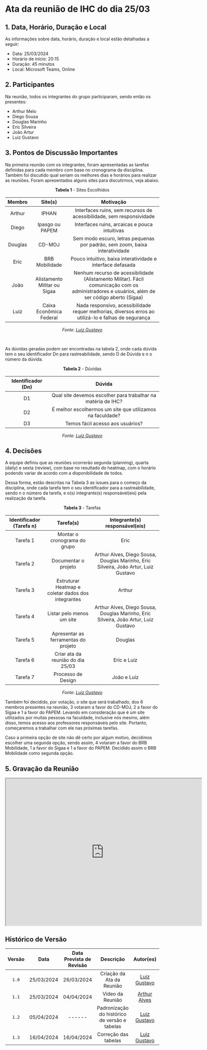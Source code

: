 # Ata da reunião de IHC do dia 25/03

## 1. Data, Horário, Duração e Local
As informações sobre data, horário, duração e local estão detalhadas a seguir:

- Data: 25/03/2024
- Horário de início: 20:15
- Duração: 45 minutos
- Local: Microsoft Teams, Online

## 2. Participantes
Na reunião, todos os integrantes do grupo participaram, sendo então os presentes:

- Arthur Melo
- Diego Sousa
- Douglas Marinho
- Eric Silveira
- João Artur
- Luiz Gustavo

## 3. Pontos de Discussão Importantes
Na primeira reunião com os integrantes, foram apresentadas as tarefas definidas para cada membro com base no cronograma da disciplina. Também foi discutido qual seriam os melhores dias e horários para realizar as reuniões. Foram apresentados alguns sites para discutirmos, veja abaixo.

<center>

**Tabela 1** - Sites Escolhidos

| Membro | Site(s) | Motivação |
| :------: | :----------: | :-----------: |
| Arthur | IPHAN | Interfaces ruins, sem recursos de acessibilidade, sem responsividade |
| Diego | Ipasgo ou PAPEM | Interfaces ruins, arcaicas e pouca intuitivas |
| Douglas | CD-MOJ | Sem modo escuro, letras pequenas por padrão, sem zoom, baixa interatividade |
| Eric | BRB Mobilidade | Pouco intuitivo, baixa interatividade e interface defasada |
| João | Alistamento Militar ou Sigaa | Nenhum recurso de acessibilidade (Alistamento Militar). Fácil comunicação com os administradores e usuários, além de ser código aberto (Sigaa) |
| Luiz | Caixa Econômica Federal | Nada responsivo, acessibilidade requer melhorias, diversos erros ao utilizá-lo e falhas de segurança |

_Fonte: [Luiz Gustavo](https://github.com/LuizGust4vo)_

</center>

</br>

As dúvidas geradas podem ser encontradas na tabela 2, onde cada dúvida tem o seu identificador Dn para rastreabilidade, sendo D de Dúvida e n o número da dúvida.

<center>

**Tabela 2** - Dúvidas

| Identificador (Dn) | Dúvida |
| :------: | :----------: |
| D1 | Qual site devemos escolher para trabalhar na matéria de IHC? | 
| D2 | É melhor escolhermos um site que utilizamos na faculdade? |
| D3 | Temos fácil acesso aos usuários? |

_Fonte: [Luiz Gustavo](https://github.com/LuizGust4vo)_

</center>

## 4. Decisões
A equipe definiu que as reuniões ocorrerão segunda (planning), quarta (daily) e sexta (review), com base no resultado do heatmap, com o horário podendo variar de acordo com a disponibilidade de todos.

Dessa forma, estão descritas na Tabela 3 as issues para o começo da disciplina, onde cada tarefa tem o seu identificador para a rastreabilidade, sendo n o número da tarefa, e o(s) integrante(s) responsável(eis) pela realização da tarefa.

<center>

**Tabela 3** - Tarefas

| Identificador (Tarefa n) | Tarefa(s) | Integrante(s) responsável(eis) |
| :------: | :----------: | :-----------: |
| Tarefa 1 | Montar o cronograma do grupo | Eric |
| Tarefa 2 | Documentar o projeto | Arthur Alves, Diego Sousa, Douglas Marinho, Eric Silveira, João Artur, Luiz Gustavo | 
| Tarefa 3 | Estruturar Heatmap e coletar dados dos integrantes | Arthur |
| Tarefa 4 | Listar pelo menos um site | Arthur Alves, Diego Sousa, Douglas Marinho, Eric Silveira, João Artur, Luiz Gustavo |
| Tarefa 5 | Apresentar as ferramentas do projeto | Douglas |
| Tarefa 6 | Criar ata da reunião do dia 25/03 | Eric e Luiz |
| Tarefa 7 | Processo de Design | João e Luiz |

_Fonte: [Luiz Gustavo](https://github.com/LuizGust4vo)_

</center>

Também foi decidido, por votação, o site que será trabalhado, dos 6 membros presentes na reunião, 3 votaram a favor do CD-MOJ, 2 a favor do Sigaa e 1 a favor do PAPEM. Levando em consideração que é um site utilizados por muitas pessoas na faculdade, inclusive nós mesmo, além disso, temos acesso aos professores responsáveis pelo site. Portanto, começaremos a trabalhar com ele nas próximas tarefas.

Caso a primeira opção de site não dê certo por algum motivo, decidimos escolher uma segunda opção, sendo assim, 4 votaram a favor do BRB Mobilidade, 1 a favor do Sigaa e 1 a favor do PAPEM. Decidido assim o BRB Mobilidade como segunda opção.   

## 5. Gravação da Reunião
<iframe src="https://drive.google.com/file/d/1zekxTIHLdGQ0s6xEw65QPsaKjAQLCUld/preview" width="640" height="480" allow="autoplay"></iframe>

## <a>Histórico de Versão</a>

| Versão | Data | Data Prevista de Revisão | Descrição | Autor(es) | Revisor(es) |
| :------: | :----------: | :-----------: | :-----------: | :---------: | :---------: |
| `1.0` | 25/03/2024 | 26/03/2024 | Criação da Ata da Reunião | [Luiz Gustavo](https://github.com/LuizGust4vo) | [Eric Silveira](https://github.com/ericbky) |
| `1.1` | 25/03/2024 | 04/04/2024 | Vídeo da Reunião | [Arthur Alves](https://github.com/arthrok) | [Luiz Gustavo](https://github.com/LuizGust4vo) |
| `1.2` | 05/04/2024 | ------ | Padronização do histórico de versão e tabelas | [Luiz Gustavo](https://github.com/LuizGust4vo) | ------ |
| `1.3` | 16/04/2024 | 16/04/2024 | Correção das tabelas | [Luiz Gustavo](https://github.com/LuizGust4vo) | [Arthur Alves](https://github.com/arthrok) |
